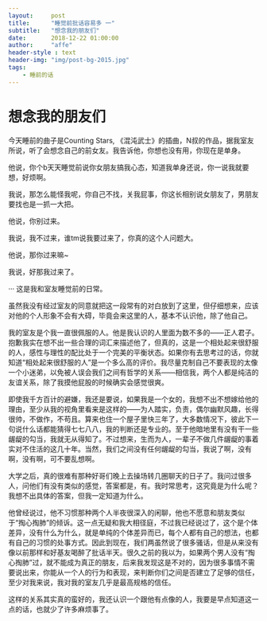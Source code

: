 ```yaml
---
layout:     post
title:      "睡觉前批话容易多 一"
subtitle:   "想念我的朋友们"
date:       2018-12-22 01:00:00
author:     "affe"
header-style : text
header-img: "img/post-bg-2015.jpg"
tags:
    - 睡前的话
---
```


# 想念我的朋友们

今天睡前的曲子是Counting Stars, 《混沌武士》的插曲，N叔的作品，据我室友所说，听了会想念自己的前女友。我告诉他，你想也没有用，你现在是单身。

他说，你个b天天睡觉前说你女朋友搞我心态，知道我单身还说，你一说我就要想，好烦啊。

我说，那怎么能怪我呢，你自己不找，关我屁事，你这长相别说女朋友了，男朋友要找也是一抓一大把。

他说，你别过来。

我说，我不过来，谁tm说我要过来了，你真的这个人问题大。

他说，那你过来嘛~

我说，好那我过来了。

··· 这是我和室友睡觉前的日常。

虽然我没有经过室友的同意就把这一段常有的对白放到了这里，但仔细想来，应该对他的个人形象不会有大碍，毕竟会来这里的人，基本不认识他，除了他自己。

我的室友是个我一直很佩服的人。他是我认识的人里面为数不多的——正人君子。抱歉我实在想不出一些合理的词汇来描述他了，但真的，这是一个相处起来很舒服的人，感性与理性的配比处于一个完美的平衡状态。如果你有去思考过的话，你就知道“相处起来很舒服的人”是一个多么高的评价。我尽量克制自己不要表现的太像一个小迷弟，以免被人误会我们之间有哲学的关系——相信我，两个人都是纯洁的友谊关系，除了我摸他屁股的时候确实会感觉很爽。

即使我千方百计的避嫌，我还是要说，如果我是一个女的，我想不出不想嫁给他的理由，至少从我的视角里看来是这样的——为人踏实，负责，偶尔幽默风趣，长得很帅，不做作，不苟且。算来也住一个屋子里快三年了，大多数情况下，彼此下一句说什么话都能猜得七七八八，我的判断还是专业的。至于他暗地里有没有干一些龌龊的勾当，我就无从得知了。不过想来，生而为人，一辈子不做几件龌龊的事着实对不住活的这几十年。当然，我们之间没有任何龌龊的勾当，我说了啊，没有啊，没有啊，可不要乱想啊。

大学之后，真的很难有那种好哥们晚上去操场转几圈聊天的日子了。我问过很多人，问他们有没有类似的感觉，答案都是，有。我时常思考，这究竟是为什么呢？我想不出具体的答案，但我一定知道为什么。

他曾经说过，他不习惯那种两个人半夜很深入的闲聊，他也不愿意和朋友类似于“掏心掏肺”的倾诉。这一点无疑和我大相径庭，不过我已经说过了，这个是个体差异，没有什么为什么，就是单纯的个体差异而已，每个人都有自己的想法，也都有自己的习惯的处事方式。因此到现在，我们两虽然说了很多骚话，但是从来没有像以前那样和好基友喝醉了批话半天。很久之前的我以为，如果两个男人没有“掏心掏肺”过，就不能成为真正的朋友，后来我发现这是不对的，因为很多事情不需要说出来，你能从一个人的行为和表现，来判断你们之间是否建立了足够的信任，至少对我来说，我对我的室友几乎是最高规格的信任。

这样的关系其实真的蛮好的，我还认识一个跟他有点像的人，我要是早点知道这一点的话，也就少了许多麻烦事了。

